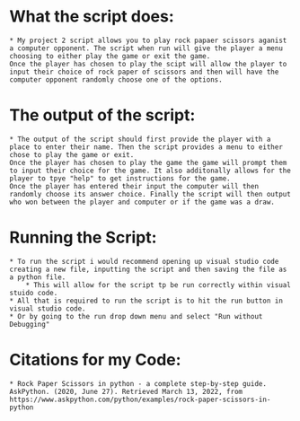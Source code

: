 # What the script does:
	* My project 2 script allows you to play rock papaer scissors aganist a computer opponent. The script when run will give the player a menu choosing to either play the game or exit the game.
	Once the player has chosen to play the scipt will allow the player to input their choice of rock paper of scissors and then will have the computer opponent randomly choose one of the options.
	
# The output of the script:
	* The output of the script should first provide the player with a place to enter their name. Then the script provides a menu to either chose to play the game or exit.
	Once the player has chosen to play the game the game will prompt them to input their choice for the game. It also additonally allows for the player to tpye "help" to get instructions for the game.
	Once the player has entered their input the computer will then randomly choose its answer choice. Finally the script will then output who won between the player and computer or if the game was a draw.
	
# Running the Script:
	* To run the script i would recommend opening up visual studio code creating a new file, inputting the script and then saving the file as a python file.
		* This will allow for the script tp be run correctly within visual stuido code.
	* All that is required to run the script is to hit the run button in visual studio code.
	* Or by going to the run drop down menu and select "Run without Debugging" 
	
	
# Citations for my Code:
	* Rock Paper Scissors in python - a complete step-by-step guide. AskPython. (2020, June 27). Retrieved March 13, 2022, from https://www.askpython.com/python/examples/rock-paper-scissors-in-python 